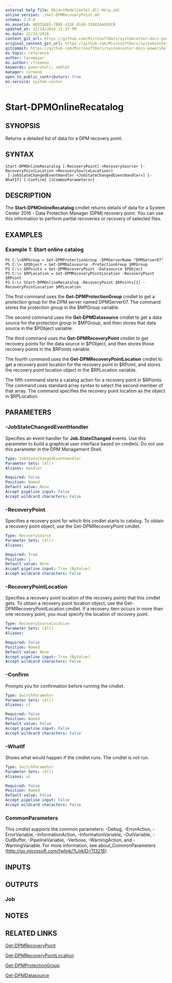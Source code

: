 ```yaml
---
external help file: ObjectModelCmdlet.dll-Help.xml
online version: ./Get-DPMRecoveryPoint.md
schema: 2.0.0
ms.assetid: AED556EE-7B8E-432E-8140-338824A695CB
updated_at: 12/14/2016 11:37 PM
ms.date: 12/14/2016
content_git_url: https://github.com/MicrosoftDocs/systemcenter-docs-powershell/blob/master/systemcenter-cmdlets/SystemCenter2016/DataProtectionManager/v1/Start-DPMOnlineRecatalog.md
original_content_git_url: https://github.com/MicrosoftDocs/systemcenter-docs-powershell/blob/master/systemcenter-cmdlets/SystemCenter2016/DataProtectionManager/v1/Start-DPMOnlineRecatalog.md
gitcommit: https://github.com/MicrosoftDocs/systemcenter-docs-powershell/blob/ddd0fefc9adaabb9394eb6c21b33370913d1830d/systemcenter-cmdlets/SystemCenter2016/DataProtectionManager/v1/Start-DPMOnlineRecatalog.md
ms.topic: reference
author: tarameyer
ms.author: cfreeman
keywords: powershell, cmdlet
manager: carmonm
open_to_public_contributors: true
ms.service: system-center
---
```


# Start-DPMOnlineRecatalog

## SYNOPSIS
Returns a detailed list of data for a DPM recovery point.

## SYNTAX

```
Start-DPMOnlineRecatalog [-RecoveryPoint] <RecoverySource> [-RecoveryPointLocation <RecoverySourceLocation>]
 [-JobStateChangedEventHandler <JobStateChangedEventHandler>] [-WhatIf] [-Confirm] [<CommonParameters>]
```

## DESCRIPTION
The **Start-DPMOnlineRecatalog** cmdlet returns details of data for a System Center 2016 - Data Protection Manager (DPM) recovery point.
You can use this information to perform partial recoveries or recovery of selected files.

## EXAMPLES

### Example 1: Start online catalog
```
PS C:\>$MPGroup = Get-DPMProtectionGroup -DPMServerName "DPMServer07"
PS C:\> $PObject = Get-DPMDatasource -ProtectionGroup $MPGroup
PS C:\> $RPoints = Get-DPMRecoveryPoint -Datasource $PObject
PS C:\> $RPLocation = Get-DPMRecoveryPointLocation -RecoveryPoint $RPoint
PS C:\> Start-DPMOnlineRecatalog -RecoveryPoint $RPoints[1] -RecoveryPointLocation $RPLocation
```

The first command uses the **Get-DPMProtectionGroup** cmdlet to get a protection group for the DPM server named DPMServer07.
The command stores the protection group in the $MPGroup variable.

The second command uses the **Get-DPMDatasource** cmdlet to get a data source for the protection group in $MPGroup, and then stores that data source in the $PObject variable.

The third command uses the **Get-DPMRecoveryPoint** cmdlet to get recovery points for the data source in $PObject, and then stores those recovery points in the $RPoints variable.

The fourth command uses the **Get-DPMRecoveryPointLocation** cmdlet to get a recovery point location for the recovery point in $RPoint, and stores the recovery point location object in the $RPLocation variable.

The fifth command starts a catalog action for a recovery point in $RPoints.
The command uses standard array syntax to select the second member of that array.
The command specifies the recovery point location as the object in $RPLocation.

## PARAMETERS

### -JobStateChangedEventHandler
Specifies an event handler for **Job.StateChanged** events.
Use this parameter to build a graphical user interface based on cmdlets.
Do not use this parameter in the DPM Management Shell.

```yaml
Type: JobStateChangedEventHandler
Parameter Sets: (All)
Aliases: Handler

Required: False
Position: Named
Default value: None
Accept pipeline input: False
Accept wildcard characters: False
```

### -RecoveryPoint
Specifies a recovery point for which this cmdlet starts to catalog.
To obtain a recovery point object, use the Get-DPMRecoveryPoint cmdlet.

```yaml
Type: RecoverySource
Parameter Sets: (All)
Aliases: 

Required: True
Position: 1
Default value: None
Accept pipeline input: True (ByValue)
Accept wildcard characters: False
```

### -RecoveryPointLocation
Specifies a recovery point location of the recovery points that this cmdlet gets.
To obtain a recovery point location object, use the Get-DPMRecoveryPointLocation cmdlet.
If a recovery item occurs in more than one recovery point, you must specify the location of recovery point.

```yaml
Type: RecoverySourceLocation
Parameter Sets: (All)
Aliases: 

Required: False
Position: Named
Default value: None
Accept pipeline input: True (ByValue)
Accept wildcard characters: False
```

### -Confirm
Prompts you for confirmation before running the cmdlet.

```yaml
Type: SwitchParameter
Parameter Sets: (All)
Aliases: cf

Required: False
Position: Named
Default value: False
Accept pipeline input: False
Accept wildcard characters: False
```

### -WhatIf
Shows what would happen if the cmdlet runs.
The cmdlet is not run.

```yaml
Type: SwitchParameter
Parameter Sets: (All)
Aliases: wi

Required: False
Position: Named
Default value: False
Accept pipeline input: False
Accept wildcard characters: False
```

### CommonParameters
This cmdlet supports the common parameters: -Debug, -ErrorAction, -ErrorVariable, -InformationAction, -InformationVariable, -OutVariable, -OutBuffer, -PipelineVariable, -Verbose, -WarningAction, and -WarningVariable. For more information, see about_CommonParameters (http://go.microsoft.com/fwlink/?LinkID=113216).

## INPUTS

## OUTPUTS

### Job

## NOTES

## RELATED LINKS

[Get-DPMRecoveryPoint](xref:SystemCenter2016/DataProtectionManager/v1/Get-DPMRecoveryPoint.md)

[Get-DPMRecoveryPointLocation](xref:SystemCenter2016/DataProtectionManager/v1/Get-DPMRecoveryPointLocation.md)

[Get-DPMProtectionGroup](xref:SystemCenter2016/DataProtectionManager/v1/Get-DPMProtectionGroup.md)

[Get-DPMDatasource](xref:SystemCenter2016/DataProtectionManager/v1/Get-DPMDatasource.md)

